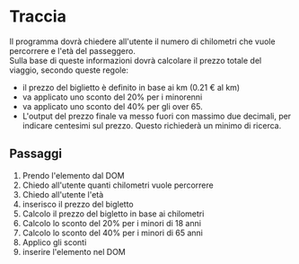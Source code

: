 # Traccia
Il programma dovrà chiedere all'utente il numero di chilometri che vuole percorrere e l'età del passeggero.
<br>
Sulla base di queste informazioni dovrà calcolare il prezzo totale del viaggio, secondo queste regole:
<br>
- il prezzo del biglietto è definito in base ai km (0.21 € al km)
- va applicato uno sconto del 20% per i minorenni
- va applicato uno sconto del 40% per gli over 65.
- L'output del prezzo finale va messo fuori con massimo due decimali, per indicare centesimi sul prezzo. Questo richiederà un minimo di ricerca.

## Passaggi
1. Prendo l'elemento dal DOM
2. Chiedo all'utente quanti chilometri vuole percorrere
3. Chiedo all'utente l'età
4. inserisco il prezzo del bigletto
5. Calcolo il prezzo del bigletto in base ai chilometri
6. Calcolo lo sconto del 20% per i minori di 18 anni
7. Calcolo lo sconto del 40% per i minori di 65 anni
8. Applico gli sconti
9. inserire l'elemento nel DOM